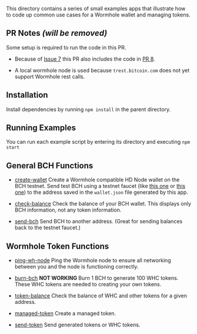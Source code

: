 This directory contains a series of small examples apps that illustrate how
to code up common use cases for a Wormhole wallet and managing tokens.

## PR Notes _(will be removed)_

Some setup is required to run the code in this PR.

- Because of
  [Issue 7](https://github.com/Bitcoin-com/wormholecash/issues/7) this PR also
  includes the code in [PR 8](https://github.com/Bitcoin-com/wormholecash/pull/8).

- A local wormhole node is used because `trest.bitcoin.com` does not yet support
  Wormhole rest calls.

## Installation

Install dependencies by running `npm install` in the parent directory.

## Running Examples

You can run each example script by entering its directory and executing `npm start`

## General BCH Functions

- [create-wallet](create-wallet) Create a Wormhole compatible HD Node wallet on
  the BCH testnet. Send test BCH using a testnet faucet (like
  [this one](https://testnet.manu.backend.hamburg/bitcoin-cash-faucet) or
  [this one](http://www.wormhole.cash/test/))
  to the address saved in the `wallet.json` file generated by this app.

- [check-balance](check-balance) Check the balance of your BCH wallet. This displays
  only BCH information, not any token information.

- [send-bch](send-bch) Send BCH to another address. (Great for sending balances
  back to the testnet faucet.)

## Wormhole Token Functions

- [ping-wh-node](ping-wh-node) Ping the Wormhole node to ensure all networking
  between you and the node is functioning correctly.

- [burn-bch](burn-bch) **NOT WORKING**
  Burn 1 BCH to generate 100 WHC tokens. These WHC tokens
  are needed to creating your own tokens.

- [token-balance](token-balance) Check the balance of WHC and other tokens for
  a given address.

- [managed-token](managed-token) Create a managed token.

- [send-token](send-token) Send generated tokens or WHC tokens.
